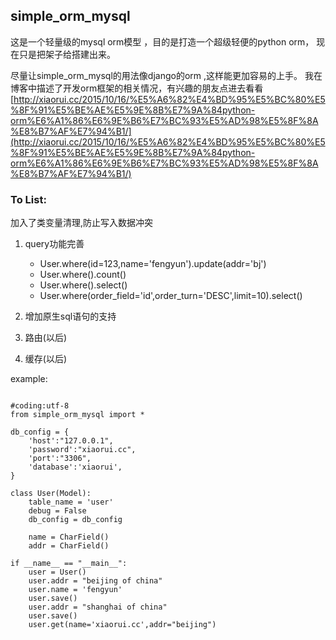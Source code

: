 ## simple_orm_mysql

这是一个轻量级的mysql orm模型 ，目的是打造一个超级轻便的python orm， 现在只是把架子给搭建出来。

尽量让simple_orm_mysql的用法像django的orm ,这样能更加容易的上手。 我在博客中描述了开发orm框架的相关情况，有兴趣的朋友点进去看看 [http://xiaorui.cc/2015/10/16/%E5%A6%82%E4%BD%95%E5%BC%80%E5%8F%91%E5%BE%AE%E5%9E%8B%E7%9A%84python-orm%E6%A1%86%E6%9E%B6%E7%BC%93%E5%AD%98%E5%8F%8A%E8%B7%AF%E7%94%B1/](http://xiaorui.cc/2015/10/16/%E5%A6%82%E4%BD%95%E5%BC%80%E5%8F%91%E5%BE%AE%E5%9E%8B%E7%9A%84python-orm%E6%A1%86%E6%9E%B6%E7%BC%93%E5%AD%98%E5%8F%8A%E8%B7%AF%E7%94%B1/)


### To List:

加入了类变量清理,防止写入数据冲突

1. query功能完善
    * User.where(id=123,name='fengyun').update(addr='bj')
    * User.where().count()
    * User.where().select()
    * User.where(order_field='id',order_turn='DESC',limit=10).select()

2. 增加原生sql语句的支持

3. 路由(以后)

4. 缓存(以后)



example:

```

#coding:utf-8
from simple_orm_mysql import *

db_config = {
    'host':"127.0.0.1",
    'password':"xiaorui.cc",
    'port':"3306",
    'database':'xiaorui',
}

class User(Model):
    table_name = 'user'
    debug = False
    db_config = db_config    

    name = CharField()
    addr = CharField()

if __name__ == "__main__":
    user = User()
    user.addr = "beijing of china"
    user.name = 'fengyun'
    user.save()
    user.addr = "shanghai of china"
    user.save()
    user.get(name='xiaorui.cc',addr="beijing")
```

